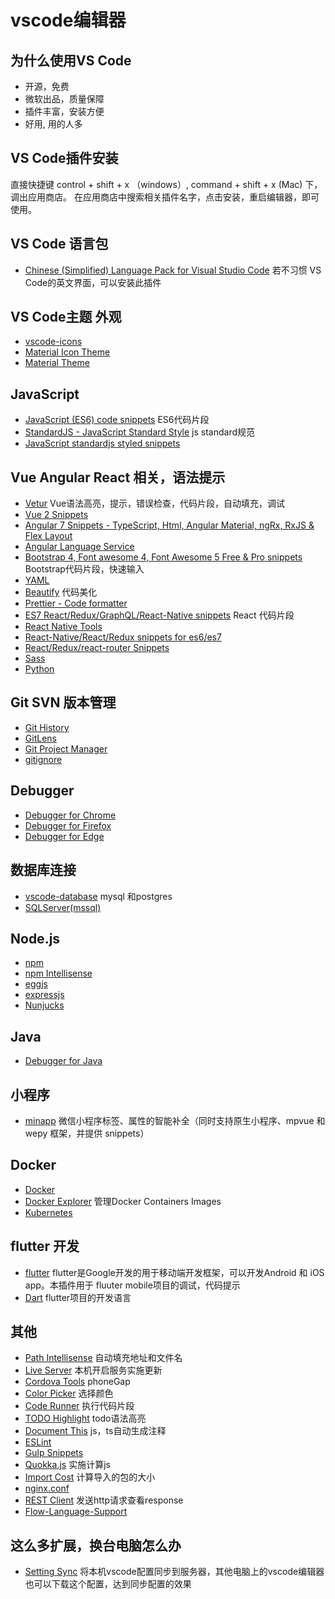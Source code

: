 # vscode编辑器
## 为什么使用VS Code
- 开源，免费
- 微软出品，质量保障
- 插件丰富，安装方便
- 好用, 用的人多

## VS Code插件安装
直接快捷键 control + shift + x （windows）, command + shift + x (Mac) 下，调出应用商店。
在应用商店中搜索相关插件名字，点击安装，重启编辑器，即可使用。

## VS Code 语言包
- [Chinese (Simplified) Language Pack for Visual Studio Code]() 若不习惯 VS Code的英文界面，可以安装此插件

## VS Code主题 外观
- [vscode-icons](https://marketplace.visualstudio.com/items?itemName=robertohuertasm.vscode-icons)
- [Material Icon Theme](https://marketplace.visualstudio.com/items?itemName=PKief.material-icon-theme)
- [Material Theme](https://marketplace.visualstudio.com/items?itemName=Equinusocio.vsc-material-theme)

## JavaScript
- [JavaScript (ES6) code snippets](https://marketplace.visualstudio.com/items?itemName=xabikos.JavaScriptSnippets) ES6代码片段
- [StandardJS - JavaScript Standard Style](https://marketplace.visualstudio.com/items?itemName=chenxsan.vscode-standardjs) js standard规范
- [JavaScript standardjs styled snippets](https://marketplace.visualstudio.com/items?itemName=capaj.vscode-standardjs-snippets)

## Vue Angular React 相关，语法提示
- [Vetur](https://marketplace.visualstudio.com/items?itemName=octref.vetur) Vue语法高亮，提示，错误检查，代码片段，自动填充，调试
- [Vue 2 Snippets](https://marketplace.visualstudio.com/items?itemName=hollowtree.vue-snippets)
- [Angular 7 Snippets - TypeScript, Html, Angular Material, ngRx, RxJS & Flex Layout](https://marketplace.visualstudio.com/items?itemName=Mikael.Angular-BeastCode)
- [Angular Language Service](https://marketplace.visualstudio.com/items?itemName=Angular.ng-template)
- [Bootstrap 4, Font awesome 4, Font Awesome 5 Free & Pro snippets](https://marketplace.visualstudio.com/items?itemName=thekalinga.bootstrap4-vscode) Bootstrap代码片段，快速输入
- [YAML](https://marketplace.visualstudio.com/items?itemName=redhat.vscode-yaml) 
- [Beautify](https://marketplace.visualstudio.com/items?itemName=HookyQR.beautify) 代码美化
- [Prettier - Code formatter](https://marketplace.visualstudio.com/items?itemName=esbenp.prettier-vscode)
- [ES7 React/Redux/GraphQL/React-Native snippets](https://marketplace.visualstudio.com/items?itemName=dsznajder.es7-react-js-snippets) React 代码片段
- [React Native Tools](https://marketplace.visualstudio.com/items?itemName=vsmobile.vscode-react-native)
- [React-Native/React/Redux snippets for es6/es7](https://marketplace.visualstudio.com/items?itemName=EQuimper.react-native-react-redux)
- [React/Redux/react-router Snippets](https://marketplace.visualstudio.com/items?itemName=discountry.react-redux-react-router-snippets)
- [Sass](https://marketplace.visualstudio.com/items?itemName=robinbentley.sass-indented)
- [Python](https://marketplace.visualstudio.com/items?itemName=ms-python.python)


## Git SVN 版本管理
- [Git History](https://marketplace.visualstudio.com/items?itemName=donjayamanne.githistory) 
- [GitLens](https://marketplace.visualstudio.com/items?itemName=eamodio.gitlens)
- [Git Project Manager](https://marketplace.visualstudio.com/items?itemName=felipecaputo.git-project-manager)
- [gitignore](https://marketplace.visualstudio.com/items?itemName=codezombiech.gitignore)


## Debugger
- [Debugger for Chrome](https://marketplace.visualstudio.com/items?itemName=msjsdiag.debugger-for-chrome)
- [Debugger for Firefox](https://marketplace.visualstudio.com/items?itemName=hbenl.vscode-firefox-debug)
- [Debugger for Edge](https://marketplace.visualstudio.com/items?itemName=msjsdiag.debugger-for-edge)

## 数据库连接
- [vscode-database](https://marketplace.visualstudio.com/items?itemName=bajdzis.vscode-database)  mysql 和postgres
- [SQLServer(mssql)](https://marketplace.visualstudio.com/items?itemName=ms-mssql.mssql)

## Node.js
- [npm](https://marketplace.visualstudio.com/items?itemName=eg2.vscode-npm-script)
- [npm Intellisense](https://marketplace.visualstudio.com/items?itemName=christian-kohler.npm-intellisense)
- [eggjs](https://marketplace.visualstudio.com/items?itemName=atian25.eggjs)
- [expressjs](https://marketplace.visualstudio.com/items?itemName=dbaeumer.vscode-eslint)
- [Nunjucks](https://marketplace.visualstudio.com/items?itemName=ronnidc.nunjucks)

## Java
- [Debugger for Java](https://marketplace.visualstudio.com/items?itemName=vscjava.vscode-java-debug)

## 小程序
- [minapp](https://marketplace.visualstudio.com/items?itemName=qiu8310.minapp-vscode) 微信小程序标签、属性的智能补全（同时支持原生小程序、mpvue 和 wepy 框架，并提供 snippets）


## Docker
- [Docker](https://marketplace.visualstudio.com/items?itemName=PeterJausovec.vscode-docker)
- [Docker Explorer](https://marketplace.visualstudio.com/items?itemName=formulahendry.docker-explorer) 管理Docker Containers Images
- [Kubernetes](https://marketplace.visualstudio.com/items?itemName=ms-kubernetes-tools.vscode-kubernetes-tools)

## flutter 开发
- [flutter](https://marketplace.visualstudio.com/items?itemName=Dart-Code.flutter)  flutter是Google开发的用于移动端开发框架，可以开发Android 和 iOS app。本插件用于 fluuter mobile项目的调试，代码提示
- [Dart](https://marketplace.visualstudio.com/items?itemName=Dart-Code.dart-code) flutter项目的开发语言


## 其他
- [Path Intellisense](https://marketplace.visualstudio.com/items?itemName=christian-kohler.path-intellisense) 自动填充地址和文件名
- [Live Server](https://marketplace.visualstudio.com/items?itemName=ritwickdey.LiveServer) 本机开启服务实施更新
- [Cordova Tools](https://marketplace.visualstudio.com/items?itemName=vsmobile.cordova-tools) phoneGap
- [Color Picker](https://marketplace.visualstudio.com/items?itemName=anseki.vscode-color) 选择颜色
- [Code Runner](https://marketplace.visualstudio.com/items?itemName=formulahendry.code-runner) 执行代码片段
- [TODO Highlight](https://marketplace.visualstudio.com/items?itemName=wayou.vscode-todo-highlight)  todo语法高亮
- [Document This](https://marketplace.visualstudio.com/items?itemName=formulahendry.docker-explorer) js，ts自动生成注释
- [ESLint](https://marketplace.visualstudio.com/items?itemName=dbaeumer.vscode-eslint)  
- [Gulp Snippets](https://marketplace.visualstudio.com/items?itemName=tanato.vscode-gulp)
- [Quokka.js](https://marketplace.visualstudio.com/items?itemName=WallabyJs.quokka-vscode) 实施计算js
- [Import Cost](https://marketplace.visualstudio.com/items?itemName=wix.vscode-import-cost) 计算导入的包的大小
- [nginx.conf](https://marketplace.visualstudio.com/items?itemName=shanoor.vscode-nginx)
- [REST Client](https://marketplace.visualstudio.com/items?itemName=humao.rest-client) 发送http请求查看response
- [Flow-Language-Support](https://marketplace.visualstudio.com/items?itemName=flowtype.flow-for-vscode) 

## 这么多扩展，换台电脑怎么办
- [Setting Sync](https://marketplace.visualstudio.com/items?itemName=Shan.code-settings-sync) 
将本机vscode配置同步到服务器，其他电脑上的vscode编辑器也可以下载这个配置，达到同步配置的效果